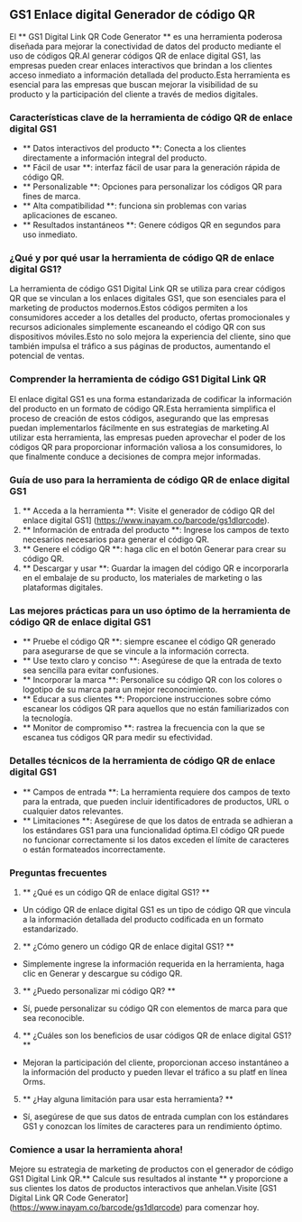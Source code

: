 ## GS1 Enlace digital Generador de código QR

El ** GS1 Digital Link QR Code Generator ** es una herramienta poderosa diseñada para mejorar la conectividad de datos del producto mediante el uso de códigos QR.Al generar códigos QR de enlace digital GS1, las empresas pueden crear enlaces interactivos que brindan a los clientes acceso inmediato a información detallada del producto.Esta herramienta es esencial para las empresas que buscan mejorar la visibilidad de su producto y la participación del cliente a través de medios digitales.

### Características clave de la herramienta de código QR de enlace digital GS1

- ** Datos interactivos del producto **: Conecta a los clientes directamente a información integral del producto.
- ** Fácil de usar **: interfaz fácil de usar para la generación rápida de código QR.
- ** Personalizable **: Opciones para personalizar los códigos QR para fines de marca.
- ** Alta compatibilidad **: funciona sin problemas con varias aplicaciones de escaneo.
- ** Resultados instantáneos **: Genere códigos QR en segundos para uso inmediato.

### ¿Qué y por qué usar la herramienta de código QR de enlace digital GS1?

La herramienta de código GS1 Digital Link QR se utiliza para crear códigos QR que se vinculan a los enlaces digitales GS1, que son esenciales para el marketing de productos modernos.Estos códigos permiten a los consumidores acceder a los detalles del producto, ofertas promocionales y recursos adicionales simplemente escaneando el código QR con sus dispositivos móviles.Esto no solo mejora la experiencia del cliente, sino que también impulsa el tráfico a sus páginas de productos, aumentando el potencial de ventas.

### Comprender la herramienta de código GS1 Digital Link QR

El enlace digital GS1 es una forma estandarizada de codificar la información del producto en un formato de código QR.Esta herramienta simplifica el proceso de creación de estos códigos, asegurando que las empresas puedan implementarlos fácilmente en sus estrategias de marketing.Al utilizar esta herramienta, las empresas pueden aprovechar el poder de los códigos QR para proporcionar información valiosa a los consumidores, lo que finalmente conduce a decisiones de compra mejor informadas.

### Guía de uso para la herramienta de código QR de enlace digital GS1

1. ** Acceda a la herramienta **: Visite el generador de código QR del enlace digital GS1] (https://www.inayam.co/barcode/gs1dlqrcode).
2. ** Información de entrada del producto **: Ingrese los campos de texto necesarios necesarios para generar el código QR.
3. ** Genere el código QR **: haga clic en el botón Generar para crear su código QR.
4. ** Descargar y usar **: Guardar la imagen del código QR e incorporarla en el embalaje de su producto, los materiales de marketing o las plataformas digitales.

### Las mejores prácticas para un uso óptimo de la herramienta de código QR de enlace digital GS1

- ** Pruebe el código QR **: siempre escanee el código QR generado para asegurarse de que se vincule a la información correcta.
- ** Use texto claro y conciso **: Asegúrese de que la entrada de texto sea sencilla para evitar confusiones.
- ** Incorporar la marca **: Personalice su código QR con los colores o logotipo de su marca para un mejor reconocimiento.
- ** Educar a sus clientes **: Proporcione instrucciones sobre cómo escanear los códigos QR para aquellos que no están familiarizados con la tecnología.
- ** Monitor de compromiso **: rastrea la frecuencia con la que se escanea tus códigos QR para medir su efectividad.

### Detalles técnicos de la herramienta de código QR de enlace digital GS1

- ** Campos de entrada **: La herramienta requiere dos campos de texto para la entrada, que pueden incluir identificadores de productos, URL o cualquier datos relevantes.
- ** Limitaciones **: Asegúrese de que los datos de entrada se adhieran a los estándares GS1 para una funcionalidad óptima.El código QR puede no funcionar correctamente si los datos exceden el límite de caracteres o están formateados incorrectamente.

### Preguntas frecuentes

1. ** ¿Qué es un código QR de enlace digital GS1? **
- Un código QR de enlace digital GS1 es un tipo de código QR que vincula a la información detallada del producto codificada en un formato estandarizado.

2. ** ¿Cómo genero un código QR de enlace digital GS1? **
- Simplemente ingrese la información requerida en la herramienta, haga clic en Generar y descargue su código QR.

3. ** ¿Puedo personalizar mi código QR? **
- Sí, puede personalizar su código QR con elementos de marca para que sea reconocible.

4. ** ¿Cuáles son los beneficios de usar códigos QR de enlace digital GS1? **
- Mejoran la participación del cliente, proporcionan acceso instantáneo a la información del producto y pueden llevar el tráfico a su platf en línea Orms.

5. ** ¿Hay alguna limitación para usar esta herramienta? **
- Sí, asegúrese de que sus datos de entrada cumplan con los estándares GS1 y conozcan los límites de caracteres para un rendimiento óptimo.

### Comience a usar la herramienta ahora!

Mejore su estrategia de marketing de productos con el generador de código GS1 Digital Link QR.** Calcule sus resultados al instante ** y proporcione a sus clientes los datos de productos interactivos que anhelan.Visite [GS1 Digital Link QR Code Generator] (https://www.inayam.co/barcode/gs1dlqrcode) para comenzar hoy.